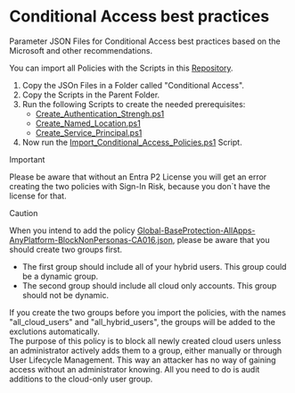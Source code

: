 # Conditional Access best practices

Parameter JSON Files for Conditional Access best practices based on the Microsoft and other recommendations.

You can import all Policies with the Scripts in this [Repository](https://github.com/Vejitaxp/michaelsendpoint_public/tree/beb9620701e4dc83fe0520f06e2969d4598c751f/Entra/Scripts).

1. Copy the JSOn Files in a Folder called "Conditional Access".
2. Copy the Scripts in the Parent Folder.
3. Run the following Scripts to create the needed prerequisites:
    -  [Create_Authentication_Strengh.ps1](https://github.com/Vejitaxp/michaelsendpoint_public/blob/20180b8da5455e50ba7dce5bac032712e876ee09/Entra/Scripts/Create_Authentication_Strengh.ps1)
    -  [Create_Named_Location.ps1](https://github.com/Vejitaxp/michaelsendpoint_public/blob/20180b8da5455e50ba7dce5bac032712e876ee09/Entra/Scripts/Create_Named_Location.ps1)
    -  [Create_Service_Principal.ps1](https://github.com/Vejitaxp/michaelsendpoint_public/blob/20180b8da5455e50ba7dce5bac032712e876ee09/Entra/Scripts/Create_Service_Principal.ps1)
4. Now run the [Import_Conditional_Access_Policies.ps1](https://github.com/Vejitaxp/michaelsendpoint_public/blob/20180b8da5455e50ba7dce5bac032712e876ee09/Entra/Scripts/Import_Conditional_Access_Policies.ps1) Script.

> [!IMPORTANT]
> Please be aware that without an Entra P2 License you will get an error creating the two policies with Sign-In Risk, because you don`t have the license for that.

> [!CAUTION]
> When you intend to add the policy [Global-BaseProtection-AllApps-AnyPlatform-BlockNonPersonas-CA016.json](https://github.com/Vejitaxp/michaelsendpoint_public/blob/15ff1a0744be29b38de9f355ee3d8d270e738151/Entra/ConditionalAccess/Global-BaseProtection-AllApps-AnyPlatform-BlockNonPersonas-CA016.json),
> please be aware that you should create two groups first.
> - The first group should include all of your hybrid users. This group could be a dynamic group.
> - The second group should include all cloud only accounts. This group should not be dynamic.
> 
> If you create the two groups before you import the policies, with the names "all_cloud_users" and "all_hybrid_users", the groups will be added to the exclutions automatically. 
> <br>
> The purpose of this policy is to block all newly created cloud users unless an administrator actively adds them to a group, either manually or through User Lifecycle Management.
> This way an attacker has no way of gaining access without an administrator knowing. All you need to do is audit additions to the cloud-only user group.
